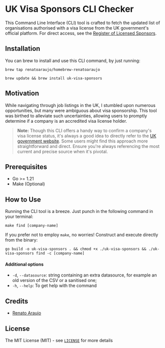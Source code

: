 # UK Visa Sponsors CLI Checker

This Command Line Interface (CLI) tool is crafted to fetch the updated list of organisations authorised with a visa license from the UK government's official platform. For direct access, see the [Register of Licensed Sponsors](https://www.gov.uk/government/publications/register-of-licensed-sponsors-workers).

## Installation

You can brew to install and use this CLI command, by just running:
```shell
brew tap renatoaraujo/homebrew-renatoaraujo
```
```shell
brew update && brew install uk-visa-sponsors
```

## Motivation
While navigating through job listings in the UK, I stumbled upon numerous opportunities, but many were ambiguous about visa sponsorship. This tool was birthed to alleviate such uncertainties, allowing users to promptly determine if a company is an accredited visa license holder.

> **Note:** Though this CLI offers a handy way to confirm a company's visa license status, it's always a good idea to directly refer to the [UK government website](https://www.gov.uk/government/publications/register-of-licensed-sponsors-workers). Some users might find this approach more straightforward and direct. Ensure you're always referencing the most current and precise source when it's pivotal.

## Prerequisites

- Go >= 1.21
- Make (Optional)

## How to Use

Running the CLI tool is a breeze. Just punch in the following command in your terminal:

```shell
make find [company-name]
```

If you prefer not to employ `make`, no worries! Construct and execute directly from the binary:

```shell
go build -o uk-visa-sponsors . && chmod +x ./uk-visa-sponsors && ./uk-visa-sponsors find -c [company-name]
```

#### Additional options
- `-d`, `--datasource`: string containing an extra datasource, for example an old version of the CSV or a sanitised one;
- `-h`, `--help`: To get help with the command

## Credits

* [Renato Araujo](https://www.linkedin.com/in/renatoraraujo/)

## License

The MIT License (MIT) - see [`LICENSE`](LICENSE) for more details
